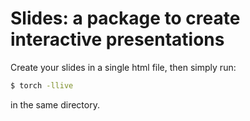 # Slides: a package to create interactive presentations

Create your slides in a single html file, then simply run:
``` sh
$ torch -llive
```
in the same directory.

